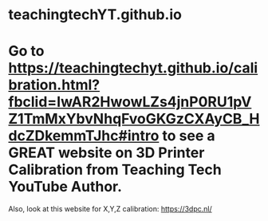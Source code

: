 # teachingtechYT.github.io


# Go to https://teachingtechyt.github.io/calibration.html?fbclid=IwAR2HwowLZs4jnP0RU1pVZ1TmMxYbvNhqFvoGKGzCXAyCB_HdcZDkemmTJhc#intro  to see a GREAT website on 3D Printer Calibration from Teaching Tech YouTube Author.

Also, look at this website for X,Y,Z calibration: https://3dpc.nl/

